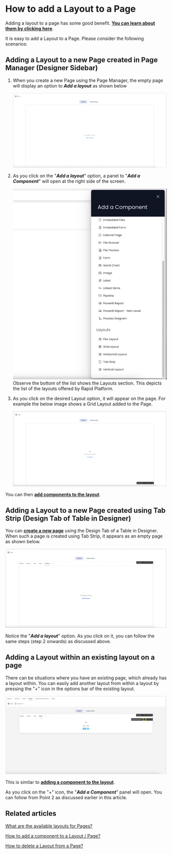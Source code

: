 # How to add a Layout to a Page

Adding a layout to a page has some good benefit. [**You can learn about them by clicking here**](https://docs.rapidplatform.com/books/glossary/page/page-layout-and-component "Page, layout and component").

It is easy to add a Layout to a Page. Please consider the following scenarios:

## Adding a Layout to a new Page created in Page Manager (Designer Sidebar)

1. When you create a new Page using the Page Manager, the empty page will display an option to ***Add a layout*** as shown below

    ![Blank page with no layout](<Blank page with no layout.png>)

2. As you click on the "***Add a layout***" option, a panel to "***Add a Component***" will open at the right side of the screen.

    ![Add component panel](<Add component panel.png>)
    Observe the bottom of the list shows the Layouts section. This depicts the list of the layouts offered by Rapid Platform.

3. As you click on the desired Layout option, it will appear on the page. For example the below image shows a Grid Layout added to the Page.
    
    ![Observe added component on page](<Observe added component on page.png>)

You can then [**add components to the layout**](https://docs.rapidplatform.com/books/experiences/page/how-to-add-a-component-to-a-layout-page "How to add a component to a Layout / Page?").

## Adding a Layout to a new Page created using Tab Strip (Design Tab of Table in Designer)

You can **[create a new page](https://docs.rapidplatform.com/books/experiences/page/how-to-create-a-page-in-designer "How to create a Page in Designer?")** using the Design Tab of a Table in Designer. When such a page is created using Tab Strip, it appears as an empty page as shown below.

![Blank page in tabstrip](<Blank page in tabstrip.png>)

Notice the "***Add a layout***" option. As you click on it, you can follow the same steps (step 2 onwards) as discussed above.

## Adding a Layout within an existing layout on a page

There can be situations where you have an existing page, which already has a layout within. You can easily add another layout from within a layout by pressing the "+" icon in the options bar of the existing layout.

![Adding a layout to a layout](<Adding layout to a layout.png>)

This is similar to [**adding a component to the layout**](https://docs.rapidplatform.com/books/experiences/page/how-to-add-a-component-to-a-layout-page "How to add a component to a Layout / Page?").

As you click on the "+" icon, the "***Add a Component***" panel will open. You can follow from Point 2 as discussed earlier in this article.

## Related articles

[What are the available layouts for Pages?](https://docs.rapidplatform.com/books/experiences/page/what-are-the-available-layouts-for-pages "What are the available layouts for Pages?")

[How to add a component to a Layout / Page?](https://docs.rapidplatform.com/books/experiences/page/how-to-add-a-component-to-a-page "How to add a component to a Page?")

[How to delete a Layout from a Page?](https://docs.rapidplatform.com/books/experiences/page/how-to-delete-a-layout-from-a-page "How to delete a Layout from a Page?")
